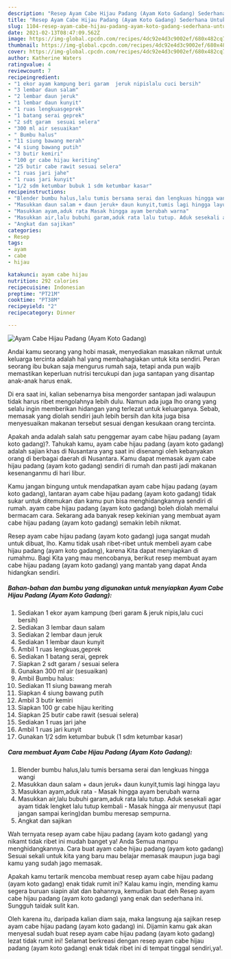 ```yaml
---
description: "Resep Ayam Cabe Hijau Padang (Ayam Koto Gadang) Sederhana Untuk Jualan"
title: "Resep Ayam Cabe Hijau Padang (Ayam Koto Gadang) Sederhana Untuk Jualan"
slug: 1104-resep-ayam-cabe-hijau-padang-ayam-koto-gadang-sederhana-untuk-jualan
date: 2021-02-13T08:47:09.562Z
image: https://img-global.cpcdn.com/recipes/4dc92e4d3c9002ef/680x482cq70/ayam-cabe-hijau-padang-ayam-koto-gadang-foto-resep-utama.jpg
thumbnail: https://img-global.cpcdn.com/recipes/4dc92e4d3c9002ef/680x482cq70/ayam-cabe-hijau-padang-ayam-koto-gadang-foto-resep-utama.jpg
cover: https://img-global.cpcdn.com/recipes/4dc92e4d3c9002ef/680x482cq70/ayam-cabe-hijau-padang-ayam-koto-gadang-foto-resep-utama.jpg
author: Katherine Waters
ratingvalue: 4
reviewcount: 7
recipeingredient:
- "1 ekor ayam kampung beri garam  jeruk nipislalu cuci bersih"
- "3 lembar daun salam"
- "2 lembar daun jeruk"
- "1 lembar daun kunyit"
- "1 ruas lengkuasgeprek"
- "1 batang serai geprek"
- "2 sdt garam  sesuai selera"
- "300 ml air sesuaikan"
- " Bumbu halus"
- "11 siung bawang merah"
- "4 siung bawang putih"
- "3 butir kemiri"
- "100 gr cabe hijau keriting"
- "25 butir cabe rawit sesuai selera"
- "1 ruas jari jahe"
- "1 ruas jari kunyit"
- "1/2 sdm ketumbar bubuk 1 sdm ketumbar kasar"
recipeinstructions:
- "Blender bumbu halus,lalu tumis bersama serai dan lengkuas hingga wangi"
- "Masukkan daun salam + daun jeruk+ daun kunyit,tumis lagi hingga layu"
- "Masukkan ayam,aduk rata Masak hingga ayam berubah warna"
- "Masukkan air,lalu bubuhi garam,aduk rata lalu tutup. Aduk sesekali agar ayam tidak lengket lalu tutup kembali Masak hingga air menyusut (tapi jangan sampai kering)dan bumbu meresap sempurna."
- "Angkat dan sajikan"
categories:
- Resep
tags:
- ayam
- cabe
- hijau

katakunci: ayam cabe hijau 
nutrition: 292 calories
recipecuisine: Indonesian
preptime: "PT21M"
cooktime: "PT38M"
recipeyield: "2"
recipecategory: Dinner

---
```



![Ayam Cabe Hijau Padang (Ayam Koto Gadang)](https://img-global.cpcdn.com/recipes/4dc92e4d3c9002ef/680x482cq70/ayam-cabe-hijau-padang-ayam-koto-gadang-foto-resep-utama.jpg)

Andai kamu seorang yang hobi masak, menyediakan masakan nikmat untuk keluarga tercinta adalah hal yang membahagiakan untuk kita sendiri. Peran seorang ibu bukan saja mengurus rumah saja, tetapi anda pun wajib memastikan keperluan nutrisi tercukupi dan juga santapan yang disantap anak-anak harus enak.

Di era  saat ini, kalian sebenarnya bisa mengorder santapan jadi walaupun tidak harus ribet mengolahnya lebih dulu. Namun ada juga lho orang yang selalu ingin memberikan hidangan yang terlezat untuk keluarganya. Sebab, memasak yang diolah sendiri jauh lebih bersih dan kita juga bisa menyesuaikan makanan tersebut sesuai dengan kesukaan orang tercinta. 



Apakah anda adalah salah satu penggemar ayam cabe hijau padang (ayam koto gadang)?. Tahukah kamu, ayam cabe hijau padang (ayam koto gadang) adalah sajian khas di Nusantara yang saat ini disenangi oleh kebanyakan orang di berbagai daerah di Nusantara. Kamu dapat memasak ayam cabe hijau padang (ayam koto gadang) sendiri di rumah dan pasti jadi makanan kesenanganmu di hari libur.

Kamu jangan bingung untuk mendapatkan ayam cabe hijau padang (ayam koto gadang), lantaran ayam cabe hijau padang (ayam koto gadang) tidak sukar untuk ditemukan dan kamu pun bisa menghidangkannya sendiri di rumah. ayam cabe hijau padang (ayam koto gadang) boleh diolah memalui bermacam cara. Sekarang ada banyak resep kekinian yang membuat ayam cabe hijau padang (ayam koto gadang) semakin lebih nikmat.

Resep ayam cabe hijau padang (ayam koto gadang) juga sangat mudah untuk dibuat, lho. Kamu tidak usah ribet-ribet untuk membeli ayam cabe hijau padang (ayam koto gadang), karena Kita dapat menyiapkan di rumahmu. Bagi Kita yang mau mencobanya, berikut resep membuat ayam cabe hijau padang (ayam koto gadang) yang mantab yang dapat Anda hidangkan sendiri.

<!--inarticleads1-->

##### Bahan-bahan dan bumbu yang digunakan untuk menyiapkan Ayam Cabe Hijau Padang (Ayam Koto Gadang):

1. Sediakan 1 ekor ayam kampung (beri garam &amp; jeruk nipis,lalu cuci bersih)
1. Sediakan 3 lembar daun salam
1. Sediakan 2 lembar daun jeruk
1. Sediakan 1 lembar daun kunyit
1. Ambil 1 ruas lengkuas,geprek
1. Sediakan 1 batang serai, geprek
1. Siapkan 2 sdt garam / sesuai selera
1. Gunakan 300 ml air (sesuaikan)
1. Ambil  Bumbu halus:
1. Sediakan 11 siung bawang merah
1. Siapkan 4 siung bawang putih
1. Ambil 3 butir kemiri
1. Siapkan 100 gr cabe hijau keriting
1. Siapkan 25 butir cabe rawit (sesuai selera)
1. Sediakan 1 ruas jari jahe
1. Ambil 1 ruas jari kunyit
1. Gunakan 1/2 sdm ketumbar bubuk (1 sdm ketumbar kasar)




<!--inarticleads2-->

##### Cara membuat Ayam Cabe Hijau Padang (Ayam Koto Gadang):

1. Blender bumbu halus,lalu tumis bersama serai dan lengkuas hingga wangi
1. Masukkan daun salam + daun jeruk+ daun kunyit,tumis lagi hingga layu
1. Masukkan ayam,aduk rata - Masak hingga ayam berubah warna
1. Masukkan air,lalu bubuhi garam,aduk rata lalu tutup. Aduk sesekali agar ayam tidak lengket lalu tutup kembali - Masak hingga air menyusut (tapi jangan sampai kering)dan bumbu meresap sempurna.
1. Angkat dan sajikan




Wah ternyata resep ayam cabe hijau padang (ayam koto gadang) yang nikamt tidak ribet ini mudah banget ya! Anda Semua mampu menghidangkannya. Cara buat ayam cabe hijau padang (ayam koto gadang) Sesuai sekali untuk kita yang baru mau belajar memasak maupun juga bagi kamu yang sudah jago memasak.

Apakah kamu tertarik mencoba membuat resep ayam cabe hijau padang (ayam koto gadang) enak tidak rumit ini? Kalau kamu ingin, mending kamu segera buruan siapin alat dan bahannya, kemudian buat deh Resep ayam cabe hijau padang (ayam koto gadang) yang enak dan sederhana ini. Sungguh taidak sulit kan. 

Oleh karena itu, daripada kalian diam saja, maka langsung aja sajikan resep ayam cabe hijau padang (ayam koto gadang) ini. Dijamin kamu gak akan menyesal sudah buat resep ayam cabe hijau padang (ayam koto gadang) lezat tidak rumit ini! Selamat berkreasi dengan resep ayam cabe hijau padang (ayam koto gadang) enak tidak ribet ini di tempat tinggal sendiri,ya!.

